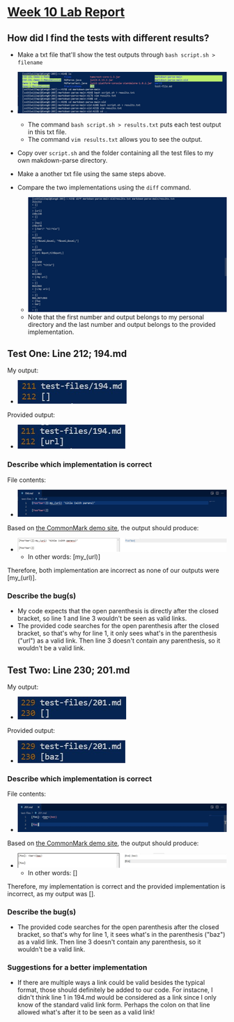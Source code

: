 # [Week 10 Lab Report](https://github.com/bhacia/cse15l-week10-labreport5)

## How did I find the tests with different results?

- Make a txt file that'll show the test outputs through `bash script.sh > filename`
- ![Bash script command](making-results-txt.jpg)
  - The command `bash script.sh > results.txt` puts each test output in this txt file.
  - The command `vim results.txt` allows you to see the output.

- Copy over `script.sh` and the folder containing all the test files to my own makdown-parse directory.

- Make a another txt file using the same steps above.

- Compare the two implementations using the `diff` command.
  - ![Diff command](using-diff-for-comparison.jpg)
  - Note that the first number and output belongs to my personal directory and the last number and output belongs to the provided implementation.
  
## Test One: Line 212; 194.md

My output:

- ![My output](my-line-212-output.jpg)

Provided output:

- ![Provided output](provided-line-212-output.jpg)

### Describe which implementation is correct

File contents:

- ![194.md contents](194-md-file.jpg)

Based on [the CommonMark demo site](https://spec.commonmark.org/dingus/), the output should produce:

- ![194.md output](194-expected-output.jpg)
  - In other words: [my_(url)]
  
Therefore, both implementation are incorrect as none of our outputs were [my_(url)].

### Describe the bug(s)

- My code expects that the open parenthesis is directly after the closed bracket, so line 1 and line 3 wouldn't be seen as valid links.
- The provided code searches for the open parenthesis after the closed bracket, so that's why for line 1, it only sees what's in the parenthesis ("url") as a valid link. Then line 3 doesn't contain any parenthesis, so it wouldn't be a valid link.

## Test Two: Line 230; 201.md

My output:

- ![My output](my-line-230-output.jpg)

Provided output:

- ![Provided output](provided-line-230-output.jpg)

### Describe which implementation is correct

File contents:

- ![201.md contents](201-md-file.jpg)

Based on [the CommonMark demo site](https://spec.commonmark.org/dingus/), the output should produce:

- ![201.md output](201-expected-output.jpg)
  - In other words: []
  
Therefore, my implementation is correct and the provided implementation is incorrect, as my output was [].

### Describe the bug(s)

- The provided code searches for the open parenthesis after the closed bracket, so that's why for line 1, it sees what's in the parenthesis ("baz") as a valid link. Then line 3 doesn't contain any parenthesis, so it wouldn't be a valid link.

### Suggestions for a better implementation
- If there are multiple ways a link could be valid besides the typical format, those should definitely be added to our code. For instacne, I didn't think line 1 in 194.md would be considered as a link since I only know of the standard valid link form. Perhaps the colon on that line allowed what's after it to be seen as a valid link!
